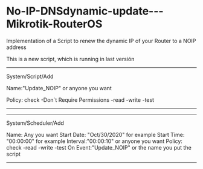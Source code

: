 # No-IP-DNSdynamic-update---Mikrotik-RouterOS
Implementation of a Script to renew the dynamic IP of your Router to a NOIP address


This is a new script, which is running in last versión

**************************************************************

System/Script/Add

Name:"Update_NOIP" or anyone you want

Policy: check
-Don´t Require Permissions
-read
-write
-test

***************************************************************


***************************************************************

System/Scheduler/Add

Name: Any you want
Start Date: "Oct/30/2020" for example
Start Time: "00:00:00" for example
Interval:"00:00:10" or anyone you want
Policy: check
-read
-write
-test
On Event:"Update_NOIP" or the name you put the script

***************************************************************
